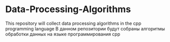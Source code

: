 # Data-Processing-Algorithms
This repository will collect data processing algorithms in the cpp programming language
В данном репозитории будут собраны алгоритмы обработки данных на языке программирования  cpp
